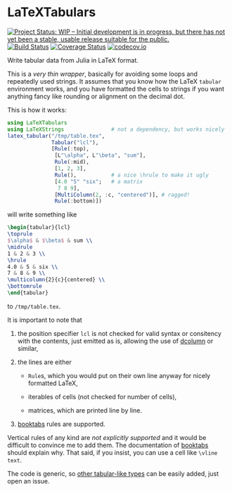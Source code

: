 # LaTeXTabulars

[![Project Status: WIP – Initial development is in progress, but there has not yet been a stable, usable release suitable for the public.](http://www.repostatus.org/badges/latest/wip.svg)](http://www.repostatus.org/#wip)
[![Build Status](https://travis-ci.org/tpapp/LaTeXTabulars.jl.svg?branch=master)](https://travis-ci.org/tpapp/LaTeXTabulars.jl)
[![Coverage Status](https://coveralls.io/repos/github/tpapp/LaTeXTabulars.jl/badge.svg?branch=master)](https://coveralls.io/github/tpapp/LaTeXTabulars.jl?branch=master)
[![codecov.io](http://codecov.io/github/tpapp/LaTeXTabulars.jl/coverage.svg?branch=master)](http://codecov.io/github/tpapp/LaTeXTabulars.jl?branch=master)

Write tabular data from Julia in LaTeX format.

This is a *very thin wrapper*, basically for avoiding some loops and repeatedly used strings. It assumes that you know how the LaTeX `tabular` environment works, and you have formatted the cells to strings if you want anything fancy like rounding or alignment on the decimal dot.

This is how it works:

```julia
using LaTeXTabulars
using LaTeXStrings               # not a dependency, but works nicely
latex_tabular("/tmp/table.tex",
              Tabular("lcl"),
              [Rule(:top),
               [L"\alpha", L"\beta", "sum"],
               Rule(:mid),
               [1, 2, 3],
               Rule(),           # a nice \hrule to make it ugly
               [4.0 "5" "six";   # a matrix
                7 8 9],
               [MultiColumn(2, :c, "centered")], # ragged!
               Rule(:bottom)])
```
will write something like
```LaTeX
\begin{tabular}{lcl}
\toprule
$\alpha$ & $\beta$ & sum \\
\midrule
1 & 2 & 3 \\
\hrule
4.0 & 5 & six \\
7 & 8 & 9 \\
\multicolumn{2}{c}{centered} \\
\bottomrule
\end{tabular}
```
to `/tmp/table.tex`.

It is important to note that

1. the position specifier `lcl` is not checked for valid syntax or consitency with the contents, just emitted as is, allowing the use of [dcolumn](https://ctan.org/pkg/dcolumn) or similar,

2. the lines are either

    - `Rule`s, which you would put on their own line anyway for nicely formatted LaTeX,

    - iterables of cells (not checked for number of cells),

    - matrices, which are printed line by line.

3. [booktabs](https://ctan.org/pkg/booktabs) rules are supported.

Vertical rules of any kind are *not explicitly supported* and it would be difficult to convince me to add them. The documentation of [booktabs](https://ctan.org/pkg/booktabs) should explain why. That said, if you insist, you can use a cell like `\vline text`.

The code is generic, so [other tabular-like types](https://en.wikibooks.org/wiki/LaTeX/Tables) can be easily added, just open an issue.

